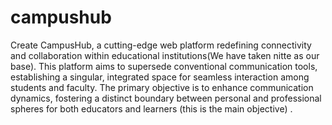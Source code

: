 # campushub


Create CampusHub, a cutting-edge web platform redefining connectivity and collaboration within educational institutions(We have taken nitte as our base). This platform aims to supersede conventional communication tools, establishing a singular, integrated space for seamless interaction among students and faculty. The primary objective is to enhance communication dynamics, fostering a distinct boundary between personal and professional spheres for both educators and learners (this is the main objective) .
